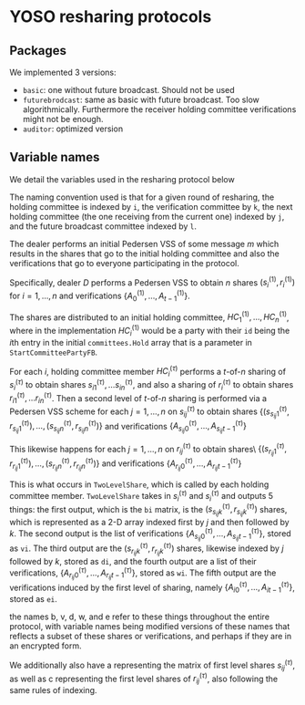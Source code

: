 # YOSO resharing protocols

## Packages

We implemented 3 versions:
* `basic`: one without future broadcast. Should not be used
* `futurebrodcast`: same as basic with future broadcast. Too slow algorithmically. Furthermore the receiver holding committee verifications might not be enough.
* `auditor`: optimized version

## Variable names

We detail the variables used in the resharing protocol below

The naming convention used is that for a given round of resharing, the holding committee is indexed by <code>i</code>, 
the verification committee by <code>k</code>, the next holding committee (the one receiving from the current one) 
indexed by <code>j</code>, and the future broadcast committee indexed by <code>l</code>.

The dealer performs an initial Pedersen VSS of some message $m$ which results in the shares that go to the initial 
holding committee and also the verifications that go to everyone participating in the protocol.

Specifically, dealer $D$ performs a Pedersen VSS to obtain $n$ shares $(s_i^{(1)}, r_i^{(1)})$ for $i=1,\dots, n$ and 
verifications $\{A_0^{(1)},\dots,A_{t-1}^{(1)}\}$. 

The shares are distributed to an initial holding committee, $HC^{(1)}_1,\dots,HC^{(1)}_n$, where in the implementation
$HC^{(1)}_i$ would be a party with their <code>id</code> being the $i$th entry in the initial 
<code>committees.Hold</code> array that is a parameter in <code>StartCommitteePartyFB</code>. 

For each $i$, holding committee member $HC^{(\tau)}_i$ performs a $t$-of-$n$ sharing of $s^{(\tau)}_i$ to obtain shares 
$s^{(\tau)}_{i1},\dots s^{(\tau)}_{in}$, and also a sharing of $r_i^{(\tau)}$ to obtain shares 
$r^{(\tau)}_{i1},\dots r^{(\tau)}_{in}$. Then a second level of $t$-of-$n$ sharing is performed via a Pedersen VSS 
scheme for each $j=1,\dots, n$ on $s^{(\tau)}_{ij}$ to obtain shares 
$\{(s_{s_{ij} 1}^{(\tau)}, r_{s_{ij} 1}^{(\tau)}),\dots, (s_{s_{ij} n}^{(\tau)}, r_{s_{ij} n}^{(\tau)})\}$ and 
verifications $\{A_{s_{ij}0}^{(\tau)},\dots,A_{s_{ij}t-1}^{(\tau)}\}$

This likewise happens for each $j=1,\dots, n$ on $r^{(\tau)}_{ij}$ to obtain shares\\ 
$\{(s_{r_{ij} 1}^{(\tau)}, r_{r_{ij} 1}^{(\tau)}),\dots, (s_{r_{ij} n}^{(\tau)}, r_{r_{ij} n}^{(\tau)})\}$ and 
verifications $\{A_{r_{ij}0}^{(\tau)},\dots,A_{r_{ij}t-1}^{(\tau)}\}$

This is what occurs in <code>TwoLevelShare</code>, which is called by each holding committee member. 
<code>TwoLevelShare</code> takes in $s^{(\tau)}_i$ and $s^{(\tau)}_i$ and outputs 5 things:
the first output, which is the <code>bi</code> matrix, is the $(s_{s_{ij} k}^{(\tau)}, r_{s_{ij} k}^{(\tau)})$ shares, which is represented as a 2-D array 
indexed first by $j$ and then followed by $k$. The second output is the list of verifications 
$\{A_{s_{ij}0}^{(\tau)},\dots,A_{s_{ij}t-1}^{(\tau)}\}$, stored as <code>vi</code>. 
The third output are the $(s_{r_{ij} k}^{(\tau)}, r_{r_{ij} k}^{(\tau)})$ shares, likewise indexed by $j$ followed by
$k$, stored as <code>di</code>, and the fourth output are a list of their verifications, $\{A_{r_{ij}0}^{(\tau)},\dots,A_{r_{ij}t-1}^{(\tau)}\}$,
stored as <code>wi</code>.
The fifth output are the verifications induced by the first level of sharing, namely 
$\{A_{i0}^{(\tau)},\dots,A_{it-1}^{(\tau)}\}$, stored as <code>ei</code>.

the names b, v, d, w, and e refer to these things throughout the entire protocol, with variable names
being modified versions of these names that reflects a subset of these shares or verifications, and perhaps
if they are in an encrypted form.

We additionally also have a representing the matrix of first level shares $s^{(\tau)}_{ij}$, as well as c representing the first
level shares of $r^{(\tau)}_{ij}$, also following the same rules of indexing.
